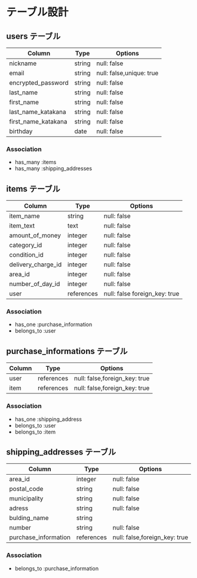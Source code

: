 # テーブル設計

## users テーブル

| Column              | Type     | Options                  |
| ------------------- | -------- | ------------------------ |
| nickname            | string   | null: false              |
| email               | string   | null: false,unique: true |
| encrypted_password  | string   | null: false              |
| last_name           | string   | null: false              |
| first_name          | string   | null: false              |
| last_name_katakana  | string   | null: false              |
| first_name_katakana | string   | null: false              |
| birthday            | date     | null: false              |

### Association
- has_many :items
- has_many :shipping_addresses

## items テーブル

| Column             | Type        | Options                        |
| ------------------ | ----------- | ------------------------------ |
| item_name          | string      | null: false                    |
| item_text          | text        | null: false                    |
| amount_of_money    | integer     | null: false                    |
| category_id        | integer     | null: false                    |
| condition_id       | integer     | null: false                    |
| delivery_charge_id | integer     | null: false                    |
| area_id            | integer     | null: false                    |
| number_of_day_id   | integer     | null: false                    |
| user               | references  | null: false  foreign_key: true |

### Association
- has_one :purchase_information
- belongs_to :user

## purchase_informations テーブル

| Column | Type       | Options                       |
| ------ | ---------- | ----------------------------- |
| user   | references | null: false,foreign_key: true |
| item   | references | null: false,foreign_key: true |

### Association
- has_one :shipping_address
- belongs_to :user
- belongs_to :item

## shipping_addresses テーブル

| Column               | Type       | Options                       |
| -------------------- | ---------- | ----------------------------- |
| area_id              | integer    | null: false                   |
| postal_code          | string     | null: false                   |
| municipality         | string     | null: false                   |
| adress               | string     | null: false                   |
| bulding_name         | string     |                               |
| number               | string     | null: false                   |
| purchase_information | references | null: false,foreign_key: true |

### Association
- belongs_to :purchase_information